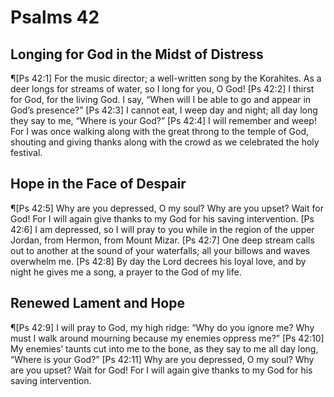 # Psalms 42

## Longing for God in the Midst of Distress
¶[Ps 42:1] For the music director; a well-written song by the Korahites. As a deer longs for streams of water, so I long for you, O God!
[Ps 42:2] I thirst for God, for the living God. I say, “When will I be able to go and appear in God’s presence?”
[Ps 42:3] I cannot eat, I weep day and night; all day long they say to me, “Where is your God?”
[Ps 42:4] I will remember and weep! For I was once walking along with the great throng to the temple of God, shouting and giving thanks along with the crowd as we celebrated the holy festival.

## Hope in the Face of Despair
¶[Ps 42:5] Why are you depressed, O my soul? Why are you upset? Wait for God! For I will again give thanks to my God for his saving intervention.
[Ps 42:6] I am depressed, so I will pray to you while in the region of the upper Jordan, from Hermon, from Mount Mizar.
[Ps 42:7] One deep stream calls out to another at the sound of your waterfalls; all your billows and waves overwhelm me.
[Ps 42:8] By day the Lord decrees his loyal love, and by night he gives me a song, a prayer to the God of my life.

## Renewed Lament and Hope
¶[Ps 42:9] I will pray to God, my high ridge: “Why do you ignore me? Why must I walk around mourning because my enemies oppress me?”
[Ps 42:10] My enemies’ taunts cut into me to the bone, as they say to me all day long, “Where is your God?”
[Ps 42:11] Why are you depressed, O my soul? Why are you upset? Wait for God! For I will again give thanks to my God for his saving intervention.
